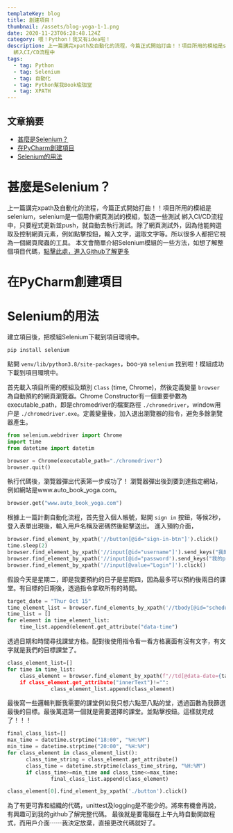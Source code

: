 ```yaml
---
templateKey: blog
title: 創建項目！
thumbnail: /assets/blog-yoga-1-1.png
date: 2020-11-23T06:28:48.124Z
category: 喂！Python！我又有idea啦！
description: 上一篇講完xpath及自動化的流程，今篇正式開始打曲！！項目所用的模組是selenium，selenium是一個用作網頁測試的模組，製造一些測試
  綁入CI/CD流程中
tags:
  - tag: Python
  - tag: Selenium
  - tag: 自動化
  - tag: Python幫我Book瑜珈堂
  - tag: XPATH
---
```

## 文章摘要

* [甚麼是Selenium？](#甚麼是Selenium？)
* [在PyCharm創建項目](#在PyCharm創建項目)
* [Selenium的用法](#Selenium的用法)

# 甚麼是Selenium？

上一篇講完xpath及自動化的流程，今篇正式開始打曲！！項目所用的模組是selenium，selenium是一個用作網頁測試的模組，製造一些測試 綁入CI/CD流程中，只要程式更新並push，就自動去執行測試。除了網頁測試外，因為他能夠選取及控制網頁元素，例如點擊按鈕，輸入文字，選取文字等。所以很多人都把它視為一個網頁爬蟲的工具。 本文會簡單介紹Selenium模組的一些方法，如想了解整個項目代碼，[點擊此處，進入Github了解更多](https://github.com/15077693d/yoga-booking) 

# 在PyCharm創建項目

# Selenium的用法

建立項目後，把模組Selenium下載到項目環境中。 

```
pip install selenium
```

點開 `venv/lib/python3.8/site-packages`，boo-ya `selenium` 找到啦！模組成功下載到項目環境中。

首先載入項目所需的模組及類別 `Class` (time, Chrome)，然後定義變量 `browser` 為自動預約的網頁瀏覽器。Chrome Constructor有一個重要參數為executable_path，即是chromedriver的檔案路徑 `./chromedriver`，window用户是 `./chromedriver.exe`。定義變量後，加入退出瀏覽器的指令，避免多餘瀏覽器產生。

```python
from selenium.webdriver import Chrome
import time
from datetime import datetim

browser = Chrome(executable_path="./chromedriver")
browser.quit()
```

執行代碼後，瀏覽器彈出代表第一步成功了！ 瀏覽器彈出後到要到達指定網站，例如網站是www.auto_book_yoga.com。 

```python
browser.get("www.auto_book_yoga.com")
```

根據上一篇計劃自動化流程，首先登入個人帳號，點開 `sign in` 按鈕，等候2秒，登入表單出現後，輸入用戶名稱及密碼然後點擊送出。 進入預約介面，

```python
browser.find_element_by_xpath('//button[@id="sign-in-btn"]').click()
time.sleep(2)
browser.find_element_by_xpath('//input[@id="username"]').send_keys("我的username")
browser.find_element_by_xpath('//input[@id="password').send_keys("我的password")
browser.find_element_by_xpath('//input[@value="Login"]').click()
```

假設今天是星期二，即是我要預約的日子是星期四，因為最多可以預約後兩日的課堂。有目標的日期後，透過指令拿取所有的時間。

```python
target_date = "Thur Oct 15"
time_element_list = browser.find_elements_by_xpath('//tbody[@id="schedule-list"]/tr') 
time_list = [] 
for element in time_element_list: 
    time_list.append(element.get_attribute("data-time")
```

透過日期和時間尋找課堂方格。配對後使用指令看一看方格裏面有沒有文字，有文字就是我們的目標課堂了。 

```python
class_element_list=[]
for time in time_list:
    class_element = browser.find_element_by_xpath(f"//td[@data-date={target_date} and @data-time={time}])
    if class_element.get_attribute("innerText")!="":
              class_element_list.append(class_element)
```

最後寫一些邏輯判斷我需要的課堂例如我只想六點至八點的堂，透過函數為我篩選最後的目標。最後萬選第一個就是需要選擇的課堂。並點擊按鈕。這樣就完成了！！！ 

```python
final_class_list=[]
max_time = datetime.strptime("18:00", "%H:%M")
min_time = datetime.strptime("20:00", "%H:%M")
for class_element in class_element_list():
      class_time_string = class_element.get_attribute()
      class_time = datetime.strptime(class_time_string, "%H:%M")
      if class_time>=min_time and class_time<=max_time:
              final_class_list.append(class_element)

class_element[0].find_element_by_xpath('./button').click()
```

為了有更可靠和組織的代碼，unittest及logging是不能少的。將來有機會再說，有興趣可到我的github了解完整代碼。 最後就是要電腦在上午九時自動開啟程式，而用戶介面⋯⋯我決定放棄，直接更改代碼就好了。